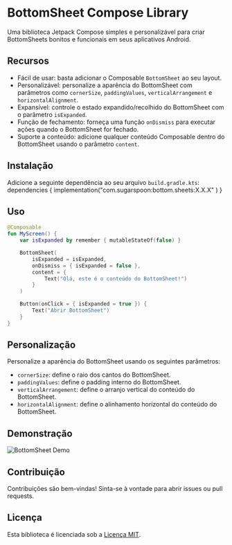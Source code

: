 # BottomSheet Compose Library

Uma biblioteca Jetpack Compose simples e personalizável para criar BottomSheets bonitos e funcionais em seus aplicativos Android.

## Recursos

* Fácil de usar: basta adicionar o Composable `BottomSheet` ao seu layout.
* Personalizável: personalize a aparência do BottomSheet com parâmetros como `cornerSize`, `paddingValues`, `verticalArrangement` e `horizontalAlignment`.
* Expansível: controle o estado expandido/recolhido do BottomSheet com o parâmetro `isExpanded`.
* Função de fechamento: forneça uma função `onDismiss` para executar ações quando o BottomSheet for fechado.
* Suporte a conteúdo: adicione qualquer conteúdo Composable dentro do BottomSheet usando o parâmetro `content`.

## Instalação

Adicione a seguinte dependência ao seu arquivo `build.gradle.kts`:
dependencies { implementation("com.sugarspoon:bottom.sheets:X.X.X" ) }

## Uso
```kotlin
@Composable
fun MyScreen() {
    var isExpanded by remember { mutableStateOf(false) }

    BottomSheet(
        isExpanded = isExpanded,
        onDismiss = { isExpanded = false },
        content = {
            Text("Olá, este é o conteúdo do BottomSheet!")
        }
    )

    Button(onClick = { isExpanded = true }) {
        Text("Abrir BottomSheet")
    }
}
```

## Personalização

Personalize a aparência do BottomSheet usando os seguintes parâmetros:

* `cornerSize`: define o raio dos cantos do BottomSheet.
* `paddingValues`: define o padding interno do BottomSheet.
* `verticalArrangement`: define o arranjo vertical do conteúdo do BottomSheet.
* `horizontalAlignment`: define o alinhamento horizontal do conteúdo do BottomSheet.

## Demonstração

![BottomSheet Demo](demo.gif)

## Contribuição

Contribuições são bem-vindas! Sinta-se à vontade para abrir issues ou pull requests.

## Licença

Esta biblioteca é licenciada sob a [Licença MIT](LICENSE).